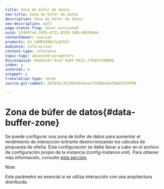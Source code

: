 ```yaml
---
title: Zona de búfer de datos
seo-title: Zona de búfer de datos
description: Zona de búfer de datos
seo-description: null
page-status-flag: never-activated
uuid: 57469fad-195b-4711-8329-1d8cc80f84b4
contentOwner: sauviat
products: SG_CAMPAIGN/CLASSIC
audience: interaction
content-type: reference
topic-tags: advanced-parameters
discoiquuid: 6dad2c67-0ca7-4a0f-9422-27b4937d806d
index: y
internal: n
snippet: y
translation-type: tm+mt
source-git-commit: 20f835c357d016643ea1f3209ee4dfb6d3239f90

---
```



# Zona de búfer de datos{#data-buffer-zone}

Se puede configurar una zona de búfer de datos para aumentar el rendimiento de interacción entrante desincronizando los cálculos de propuesta de oferta. Esta configuración se debe llevar a cabo en el archivo de configuración propio de la instancia (config-Instance.xml). Para obtener más información, consulte [esta sección](../../installation/using/interaction---data-buffer.md).

>[!NOTE]
>
>Este parámetro es esencial si se utiliza interacción con una arquitectura distribuida.


